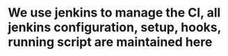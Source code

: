 # We use jenkins to manage the CI, all jenkins configuration, setup, hooks, running script are maintained here